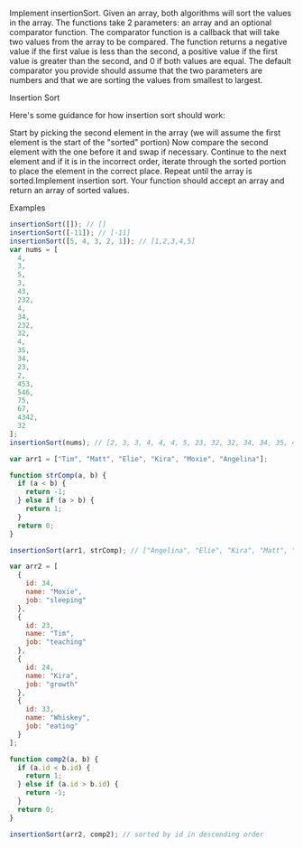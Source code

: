 Implement insertionSort. Given an array, both algorithms will sort the values in the array. The functions take 2 parameters: an array and an optional comparator function. The comparator function is a callback that will take two values from the array to be compared. The function returns a negative value if the first value is less than the second, a positive value if the first value is greater than the second, and 0 if both values are equal. The default comparator you provide should assume that the two parameters are numbers and that we are sorting the values from smallest to largest.

Insertion Sort

Here's some guidance for how insertion sort should work:

Start by picking the second element in the array (we will assume the first element is the start of the "sorted" portion)
Now compare the second element with the one before it and swap if necessary.
Continue to the next element and if it is in the incorrect order, iterate through the sorted portion to place the element in the correct place.
Repeat until the array is sorted.Implement insertion sort. Your function should accept an array and return an array of sorted values.

Examples

```js
insertionSort([]); // []
insertionSort([-11]); // [-11]
insertionSort([5, 4, 3, 2, 1]); // [1,2,3,4,5]
var nums = [
  4,
  3,
  5,
  3,
  43,
  232,
  4,
  34,
  232,
  32,
  4,
  35,
  34,
  23,
  2,
  453,
  546,
  75,
  67,
  4342,
  32
];
insertionSort(nums); // [2, 3, 3, 4, 4, 4, 5, 23, 32, 32, 34, 34, 35, 43, 67, 75, 232, 232, 453, 546, 4342]

var arr1 = ["Tim", "Matt", "Elie", "Kira", "Moxie", "Angelina"];

function strComp(a, b) {
  if (a < b) {
    return -1;
  } else if (a > b) {
    return 1;
  }
  return 0;
}

insertionSort(arr1, strComp); // ["Angelina", "Elie", "Kira", "Matt", "Moxie", "Tim"]

var arr2 = [
  {
    id: 34,
    name: "Moxie",
    job: "sleeping"
  },
  {
    id: 23,
    name: "Tim",
    job: "teaching"
  },
  {
    id: 24,
    name: "Kira",
    job: "growth"
  },
  {
    id: 33,
    name: "Whiskey",
    job: "eating"
  }
];

function comp2(a, b) {
  if (a.id < b.id) {
    return 1;
  } else if (a.id > b.id) {
    return -1;
  }
  return 0;
}

insertionSort(arr2, comp2); // sorted by id in descending order
```
